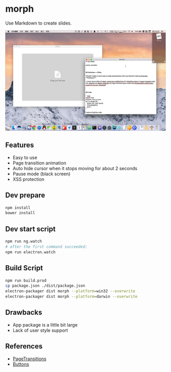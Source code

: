 # morph
Use Markdown to create slides.

![demo](./doc/assets/demo.gif)


## Features

- Easy to use
- Page transition animation
- Auto hide cursor when it stops moving for about 2 seconds
- Pause mode (black screen)
- XSS protection


## Dev prepare
```bash
npm install
bower install
```

## Dev start script
```bash
npm run ng.watch
# after the first command succeeded:
npm run electron.watch
```

## Build Script

```bash
npm run build.prod
cp package.json ./dist/package.json
electron-packager dist morph --platform=win32 --overwrite
electron-packager dist morph --platform=darwin --overwrite
```

## Drawbacks

- App package is a little bit large
- Lack of user style support

## References

- [PageTransitions](https://github.com/codrops/PageTransitions)
- [Buttons](https://github.com/alexwolfe/Buttons/)
